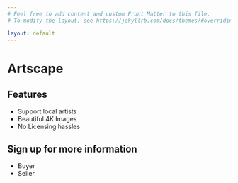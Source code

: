 ```yaml
---
# Feel free to add content and custom Front Matter to this file.
# To modify the layout, see https://jekyllrb.com/docs/themes/#overriding-theme-defaults

layout: default
---
```


# Artscape

## Features
* Support local artists
* Beautiful 4K Images
* No Licensing hassles

## Sign up for more information 
 * Buyer
 * Seller
